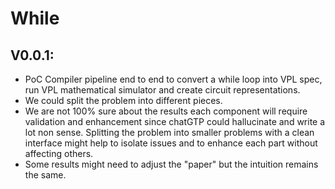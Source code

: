 
# While

## V0.0.1: 

- PoC Compiler pipeline end to end to convert a while loop into VPL spec, run VPL mathematical simulator and create circuit representations. 
- We could split the problem into different pieces.
- We are not 100% sure about the results each component will require validation and enhancement since chatGTP could hallucinate and write a lot non sense. Splitting the problem
into smaller problems with a clean interface might help to isolate issues and to enhance each part without affecting others. 
- Some results might need to adjust the "paper" but the intuition remains the same.



